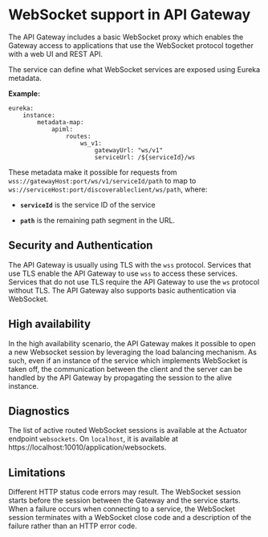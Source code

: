 # WebSocket support in API Gateway

The API Gateway includes a basic WebSocket proxy which enables the Gateway access to applications that use the WebSocket protocol together with a web UI and REST API.

The service can define what WebSocket services are exposed using Eureka metadata.

**Example:**
```
eureka:
    instance:
        metadata-map:
            apiml:
                routes:
                    ws_v1:
                        gatewayUrl: "ws/v1"
                        serviceUrl: /${serviceId}/ws
```

These metadata make it possible for requests from `wss://gatewayHost:port/ws/v1/serviceId/path` to map to `ws://serviceHost:port/discoverableclient/ws/path`,
where:

* **`serviceId`**
  is the service ID of the service
  
* **`path`**
  is the remaining path segment in the URL.

## Security and Authentication

The API Gateway is usually using TLS with the `wss` protocol. Services that use TLS enable the API Gateway to use `wss` to access these services. Services that do not use TLS require the API Gateway to use the `ws` protocol without TLS.
The API Gateway also supports basic authentication via WebSocket.

## High availability

In the high availability scenario, the API Gateway makes it possible to open a new Websocket session by leveraging the load balancing mechanism. 
As such, even if an instance of the service which implements WebSocket is taken off,
the communication between the client and the server can be handled by the API Gateway by propagating the session to the alive instance.

## Diagnostics 

The list of active routed WebSocket sessions is available at the Actuator endpoint `websockets`. On `localhost`, it is available at https://localhost:10010/application/websockets.

## Limitations

Different HTTP status code errors may result. The WebSocket session starts before the session between the Gateway and the service starts. When a failure occurs when connecting to a service, the WebSocket session terminates with a WebSocket close code and a description of the failure rather than an HTTP error code.
